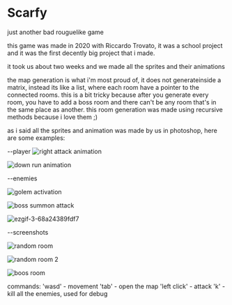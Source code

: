# Scarfy
just another bad rouguelike game

this game was made in 2020 with Riccardo Trovato, it was a school project and it was the first decently big project that i made.

it took us about two weeks and we made all the sprites and their animations

the map generation is what i'm most proud of, it does not generateinside a matrix, instead its like a list, where each room have a pointer to the connected rooms.
this is a bit tricky because after you generate every room, you have to add a boss room and there can't be any room that's in the same place as another.
this room generation was made using recursive methods because i love them ;)

as i said all the sprites and animation was made by us in photoshop, here are some examples:

--player
![right attack animation](https://i.ibb.co/WpNgxgy/image.png)

![down run animation](https://i.ibb.co/RpCyFDR/image.png)


--enemies

![golem activation](https://user-images.githubusercontent.com/36893247/120471164-a974f780-c3a4-11eb-883d-7cc26339b444.png)

![boss summon attack](https://user-images.githubusercontent.com/36893247/120472728-8a776500-c3a6-11eb-8df8-0a9130643302.png)

![ezgif-3-68a24389fdf7](https://user-images.githubusercontent.com/36893247/120473782-adeedf80-c3a7-11eb-97be-ad6cd0c60730.gif)





--screenshots

![random room](https://i.ibb.co/VtNZG3g/image.png)

![random room 2](https://user-images.githubusercontent.com/36893247/120472791-9cf19e80-c3a6-11eb-9841-9175efe50c61.png)

![boos room](https://user-images.githubusercontent.com/36893247/120470781-3ff4e900-c3a4-11eb-9a93-a4e7588515c9.png)


commands:
'wasd' - movement
'tab' - open the map
'left click' - attack
'k' - kill all the enemies, used for debug


